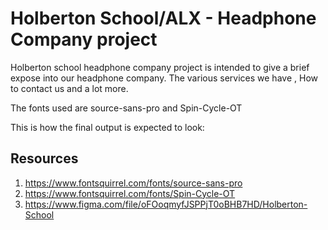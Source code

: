 # Holberton School/ALX - Headphone Company project

Holberton school headphone company project is intended to give a brief expose into our headphone company. The various services we have , How to contact us and a lot more.

The fonts used are source-sans-pro and Spin-Cycle-OT

This is how the final output is expected to look:



## Resources
1. https://www.fontsquirrel.com/fonts/source-sans-pro
2. https://www.fontsquirrel.com/fonts/Spin-Cycle-OT
3. https://www.figma.com/file/oFOoqmyfJSPPjT0oBHB7HD/Holberton-School
